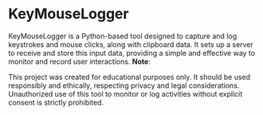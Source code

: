 # KeyMouseLogger
KeyMouseLogger is a Python-based tool designed to capture and log keystrokes and mouse clicks, along with clipboard data. It sets up a server to receive and store this input data, providing a simple and effective way to monitor and record user interactions.
**Note**:

This project was created for educational purposes only. It should be used responsibly and ethically, respecting privacy and legal considerations. Unauthorized use of this tool to monitor or log activities without explicit consent is strictly prohibited.

